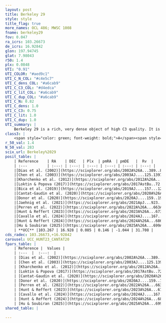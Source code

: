 ```yaml
---
layout: post
title: Berkeley 29
style: style
title_flag: true
more_names: OCL 486; MWSC 1008
fname: berkeley29
fov: 0.047
ra_icrs: 103.26673
de_icrs: 16.92842
glon: 197.94745
glat: 7.98043
r50: 1.4
plx: 0.0848
UTI: "0.91"
UTI_COLOR: "#aed9c1"
UTI_C_N_COL: "#c4e5c7"
UTI_C_dens_COL: "#a6cab9"
UTI_C_C3_COL: "#d4edca"
UTI_C_lit_COL: "#a6cab9"
UTI_C_dup_COL: "#a6cab9"
UTI_C_N: 0.82
UTI_C_dens: 1.0
UTI_C_C3: 0.75
UTI_C_lit: 1.0
UTI_C_dup: 1.0
UTI_summary: |
    Berkeley 29 is a rich, very dense object of high C3 quality. It is very well-studied in the literature.
class3: |
    <span style="color: green; font-weight: bold;">A</span><span style="color: #FFC300; font-weight: bold;">B</span>
r_50_val: 1.4
N_50_val: 283
scix_url: Berkeley%2029
posit_table: |
    | Reference    | RA    | DEC   | Plx  | pmRA  | pmDE   |  Rv  |
    | :---         | :---: | :---: | :---: | :---: | :---: | :---: |
    |[Dias et al. (2002)](https://scixplorer.org/abs/2002A%26A...389..871D) | 103.325 | 16.917 | -- | -2.26 | -5.99 | 24.8 |
    |[Chen et al. (2003)](https://scixplorer.org/abs/2003AJ....125.1397C) | 103.319 | 16.918 | -- | -- | -- | -- |
    |[Kharchenko et al. (2012)](https://scixplorer.org/abs/2012A%26A...543A.156K) | 103.26 | 16.93 | -- | 1.12 | -3.93 | -- |
    |[Loktin & Popova (2017)](https://scixplorer.org/abs/2017AstBu..72..257L) | 103.32 | 16.918 | -- | -2.26 | -5.99 | 28.4 |
    |[Bica et al. (2019)](https://scixplorer.org/abs/2019AJ....157...12B) | 103.263 | 16.936 | -- | -- | -- | -- |
    |[Cantat-Gaudin et al. (2020)](https://scixplorer.org/abs/2020A%26A...640A...1C) | 103.268 | 16.93 | 0.023 | 0.151 | -1.01 | -- |
    |[Donor et al. (2020)](https://scixplorer.org/abs/2020AJ....159..199D) | 103.26 | 16.93 | -- | 0.15 | -1.01 | 25.9 |
    |[Jaehnig et al. (2021)](https://scixplorer.org/abs/2021ApJ...923..129J) | 103.268 | 16.932 | 0.042 | 0.118 | -0.985 | -- |
    |[Perren et al. (2022)](https://scixplorer.org/abs/2022A%26A...663A.131P) | 103.267 | 16.927 | -- | -- | -- | -- |
    |[Hunt & Reffert (2023)](https://scixplorer.org/abs/2023A%26A...673A.114H) | 103.266 | 16.926 | 0.048 | 0.122 | -1.065 | 25.394 |
    |[Cavallo et al. (2024)](https://scixplorer.org/abs/2024AJ....167...12C) | 103.273 | 16.934 | 0.047 | -- | -- | -- |
    |[Hunt & Reffert (2024)](https://scixplorer.org/abs/2024A%26A...686A..42H) | 103.266 | 16.926 | 0.048 | 0.122 | -1.065 | 25.394 |
    |[Hu & Soubiran (2025)](https://scixplorer.org/abs/2025A%26A...699A.246H) | 103.273 | 16.934 | -- | -- | -- | -- |
    | **UCC** |103.267 | 16.928 | 0.085 | 0.146 | -1.044 | 31.708 | 
cds_radec: 103.26673,+16.92842
carousel: UCC_HUNT23_CANTAT20
fpars_table: |
    | Reference |  Values |
    | :---  |  :---:  |
    | [Dias et al. (2002)](https://scixplorer.org/abs/2002A%26A...389..871D) | `E(B-V)=0.157, Dist=14871.0, Age=9.025, [Fe/H]=-0.31` |
    | [Chen et al. (2003)](https://scixplorer.org/abs/2003AJ....125.1397C) | `E(B-V)=0.157, HDis=14871, Age=1.05, [Fe/H]_1=-0.18` |
    | [Kharchenko et al. (2012)](https://scixplorer.org/abs/2012A%26A...543A.156K) | `e_bv=0.104, distance=10797, log_age=9.1, metallicity=-0.31` |
    | [Loktin & Popova (2017)](https://scixplorer.org/abs/2017AstBu..72..257L) | `E(B-V)=0.157, Dmod=15.862, logt=9.025` |
    | [Cantat-Gaudin et al. (2020)](https://scixplorer.org/abs/2020A%26A...640A...1C) | `AVNN=0.24, DMNN=15.5, AgeNN=9.49` |
    | [Donor et al. (2020)](https://scixplorer.org/abs/2020AJ....159..199D) | `Fe/H=-0.49` |
    | [Perren et al. (2022)](https://scixplorer.org/abs/2022A%26A...663A.131P) | `E(B-V)=0.07, dm=15.79, logt=9.57, FeH=-0.21, Mass=11000, bfr=0.56` |
    | [Hunt & Reffert (2023)](https://scixplorer.org/abs/2023A%26A...673A.114H) | `AV50=1.488, diffAV50=1.63, MOD50=15.601, logAge50=8.408` |
    | [Cavallo et al. (2024)](https://scixplorer.org/abs/2024AJ....167...12C) | `AV50=0.43, dMod50=14.74, logAge50=9.87, [Fe/H]50=-0.44` |
    | [Hunt & Reffert (2024)](https://scixplorer.org/abs/2024A%26A...686A..42H) | `MassJ=1063.24` |
    | [Hu & Soubiran (2025)](https://scixplorer.org/abs/2025A%26A...699A.246H) | `MA22=-0.28, MA23f=-0.66, MZ23=-0.57, MK24=-0.43, MF24=-0.61` |
shared_table: |
    
---
```


